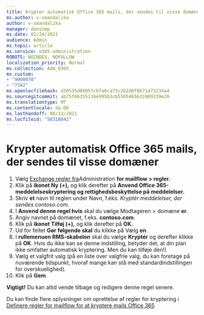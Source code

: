 ```yaml
---
title: Krypter automatisk Office 365 mails, der sendes til visse domæner
ms.author: v-smandalika
author: v-smandalika
manager: dansimp
ms.date: 02/24/2021
audience: Admin
ms.topic: article
ms.service: o365-administration
ROBOTS: NOINDEX, NOFOLLOW
localization_priority: Normal
ms.collection: Adm_O365
ms.custom:
- "9000078"
- "7342"
ms.openlocfilehash: d30535d8605fcbfa0ca73c262d8f8671d73234a4
ms.sourcegitcommit: ab75f66355116e995b3cb5505465b31989339e28
ms.translationtype: MT
ms.contentlocale: da-DK
ms.lasthandoff: 08/13/2021
ms.locfileid: "58318842"
---
```

# <a name="automatically-encrypt-office-365-email-messages-sent-to-certain-domains"></a>Krypter automatisk Office 365 mails, der sendes til visse domæner

1. Vælg [Exchange regler fra](https://outlook.office365.com/ecp/)Administration **for mailflow > regler.** 
2. Klik på **ikonet Ny (+),** og klik derefter på **Anvend Office 365-meddelelseskryptering og rettighedsbeskyttelse på meddelelser.**
3. Skriv **et** navn til reglen under Navn, f.eks. *Kryptér meddelelser, der sendes contoso.com*.
4. I **Anvend denne regel hvis** skal du vælge Modtageren > domæne **er**. 
5. Angiv navnet på domænet, f.eks. **contoso.com**.
6. Klik på **ikonet Tilføj (+),** og klik derefter på **OK.**
7. Ud for feltet **Gør følgende skal** du klikke på Vælg **en**. 
8. I **rullemenuen RMS-skabelon** skal du vælge **Kryptér** og derefter klikke på **OK**. Hvis du ikke kan se denne indstilling, betyder det, at din plan ikke omfatter automatisk kryptering. Men du kan tilføje den!)
9. Vælg et valgfrit valg (på en liste over valgfrie valg, du kan foretage på nuværende tidspunkt, hvoraf mange kan stå med standardindstillingen for overskuelighed).
10. Klik på **Gem**.

**Vigtigt!** Du kan altid vende tilbage og redigere denne regel senere.

Du kan finde flere oplysninger om oprettelse af regler for kryptering i [Definere regler for mailflow for at kryptere mails Office 365](https://docs.microsoft.com/microsoft-365/compliance/define-mail-flow-rules-to-encrypt-email)